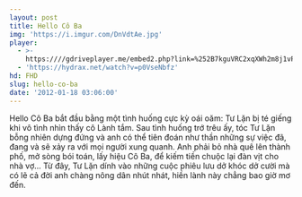 ```yaml
---
layout: post
title: Hello Cô Ba
img: 'https://i.imgur.com/DnVdtAe.jpg'
player:
  - >-
    https:////gdriveplayer.me/embed2.php?link=%252B7kguVRC2xqXWh2m8j1vPAoArGy9n9QbyIT7QkuONyiuV4eo40K0L7RJxTqCmMXHahfgnOV0tRPGnRdDbM45cj1GHjcmUA1hQorhLWCM5svS4hRGCDAIBDMK%252FQsBdZuhZ7kLA9eDpJ9SM0NZYX9fUoQ32kvmoUH5rwYuxhA14SjCkko%252FPEZ%252BATZvj4demeYb4u3QxJiiWsLN9VJPXHwb5d
  - 'https://hydrax.net/watch?v=p0VseNbfz'
hd: FHD
slug: hello-co-ba
date: '2012-01-18 03:06:00'
---
```

Hello Cô Ba bắt đầu bằng một tình huống cực kỳ oái oăm: Tư Lặn bị té giếng khi vô tình nhìn thấy cô Lành tắm. Sau tình huống trớ trêu ấy, tóc Tư Lặn bỗng nhiên dựng đứng và anh có thể tiên đoán như thần những sự việc đã, đang và sẽ xảy ra với mọi người xung quanh. Anh phải bỏ nhà quê lên thành phố, mở sòng bói toán, lấy hiệu Cô Ba, để kiếm tiền chuộc lại đàn vịt cho nhà vợ... Từ đây, Tư Lặn dính vào những cuộc phiêu lưu dở khóc dở cười mà có lẽ cả đời anh chàng nông dân nhút nhát, hiền lành này chẳng bao giờ mơ đến.
